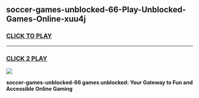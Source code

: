 
## soccer-games-unblocked-66-Play-Unblocked-Games-Online-xuu4j
<h3>
<a href="https://premium76.site?title=soccer-games-unblocked-66&ref=24A">CLICK TO PLAY</a></h3>
<hr>

<h3>
<a href="https://premium76.site?title=soccer-games-unblocked-66&ref=24A">CLICK 2 PLAY</a>
  
</h3>

<a href="https://premium76.site?title=soccer-games-unblocked-66&ref=24A"><img src="https://clearcache.store/games.png"></a>


**soccer-games-unblocked-66 games unblocked: Your Gateway to Fun and Accessible Online Gaming**

